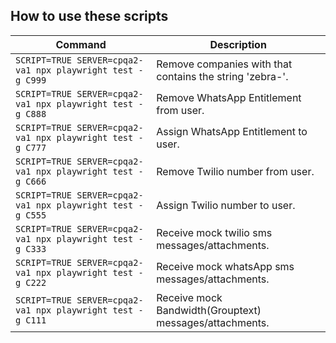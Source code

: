 
## How to use these scripts
| Command | Description |
| --- | --- |
| `SCRIPT=TRUE SERVER=cpqa2-va1 npx playwright test -g C999` | Remove companies with that contains the string 'zebra-'. |
| `SCRIPT=TRUE SERVER=cpqa2-va1 npx playwright test -g C888` | Remove WhatsApp Entitlement from user. |
| `SCRIPT=TRUE SERVER=cpqa2-va1 npx playwright test -g C777` | Assign WhatsApp Entitlement to user. |
| `SCRIPT=TRUE SERVER=cpqa2-va1 npx playwright test -g C666` | Remove Twilio number from user. |
| `SCRIPT=TRUE SERVER=cpqa2-va1 npx playwright test -g C555` | Assign Twilio number to user. |
| `SCRIPT=TRUE SERVER=cpqa2-va1 npx playwright test -g C333` | Receive mock twilio sms messages/attachments. |
| `SCRIPT=TRUE SERVER=cpqa2-va1 npx playwright test -g C222` | Receive mock whatsApp sms messages/attachments. |
| `SCRIPT=TRUE SERVER=cpqa2-va1 npx playwright test -g C111` | Receive mock Bandwidth(Grouptext) messages/attachments. |
```